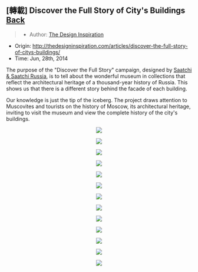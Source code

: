 ## [轉載] Discover the Full Story of City's Buildings [Back](./../post.md)

> - Author: [The Design Inspiration](https://github.com/gorkamolero)
- Origin: http://thedesigninspiration.com/articles/discover-the-full-story-of-citys-buildings/ 
- Time: Jun, 28th, 2014

The purpose of the "Discover the Full Story" campaign, designed by [Saatchi &amp; Saatchi Russia](http://saatchi.ru/ru-ru/), is to tell about the wonderful museum in collections that reflect the architectural heritage of a thousand-year history of Russia. This shows us that there is a different story behind the facade of each building.

Our knowledge is just the tip of the iceberg. The project draws attention to Muscovites and tourists on the history of Moscow, its architectural heritage, inviting to visit the museum and view the complete history of the city's buildings.

<p align="center">
<img src="./3177008062233481665.jpg"/>
</p>
<p align="center">
<img src="./6597230295356500030.jpg"/>
</p>
<p align="center">
<img src="./1365716587100394165.jpg"/>
</p>
<p align="center">
<img src="./6619542684816849582.jpg"/>
</p>
<p align="center">
<img src="./3678314995755237178.jpg"/>
</p>
<p align="center">
<img src="./167477611243055386.jpg"/>
</p>
<p align="center">
<img src="http://imglf1.ph.126.net/sQGmAFG5cLiummidwAk8-Q==/2053078480228153042.jpg"/>
</p>
<p align="center">
<img src="http://imglf0.ph.126.net/cRep3OSuIu4vGnaIOedwUA==/2681612103140512641.jpg"/>
</p>
<p align="center">
<img src="http://imglf0.ph.126.net/esWMEGzZLNsE6s26FXcayA==/6597515068866581331.jpg"/>
</p>
<p align="center">
<img src="http://imglf2.ph.126.net/No2l5qR6lJaojipfwshZCg==/2740158898296196493.jpg"/>
</p>
<p align="center">
<img src="http://imglf1.ph.126.net/m_FVx24Hy1xyrJenfkoRTg==/2452772947073979547.jpg"/>
</p>
<p align="center">
<img src="http://imglf0.ph.126.net/gAmhGEqidn_vEqw2Yp7Mqw==/2260244063086772625.jpg"/>
</p>
<p align="center">
<img src="http://imglf0.ph.126.net/1bHIjcdWBT5UuAhXflhFrw==/105553116284597604.jpg"/>
</p>
